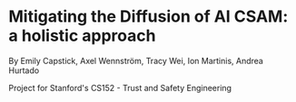 # Mitigating the Diffusion of AI CSAM: a holistic approach
By Emily Capstick, Axel Wennström, Tracy Wei, Ion Martinis, Andrea Hurtado

Project for Stanford's CS152 - Trust and Safety Engineering
